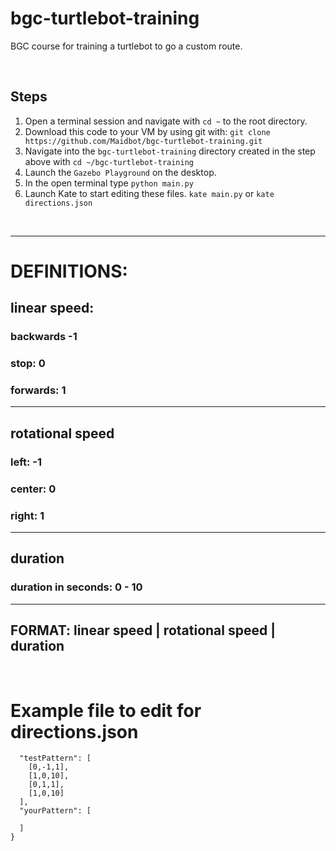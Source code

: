 # bgc-turtlebot-training
BGC course for training a turtlebot to go a custom route.

<br />

## Steps
1. Open a terminal session and navigate with `cd ~` to the root directory.
1. Download this code to your VM by using git with: `git clone https://github.com/Maidbot/bgc-turtlebot-training.git`
1. Navigate into the `bgc-turtlebot-training` directory created in the step above with `cd ~/bgc-turtlebot-training`
1. Launch the `Gazebo Playground` on the desktop. 
1. In the open terminal type `python main.py`
1. Launch Kate to start editing these files. `kate main.py` or `kate directions.json`
<br/>

-------------
# DEFINITIONS:
## linear speed:
### backwards -1
### stop: 0
### forwards: 1


------
## rotational speed
### left: -1
### center: 0
### right: 1
-----
## duration
### duration in seconds: 0 - 10
------
## FORMAT: linear speed | rotational speed | duration

<br/>

# Example file to edit for directions.json
```{
  "testPattern": [
    [0,-1,1],
    [1,0,10],
    [0,1,1],
    [1,0,10]
  ],
  "yourPattern": [
    
  ]
}
```